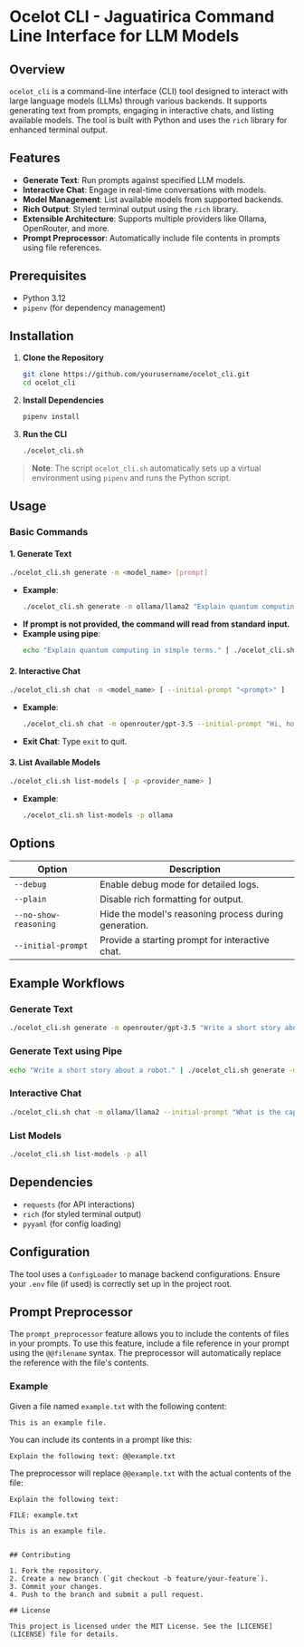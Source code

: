 # Ocelot CLI - Jaguatirica Command Line Interface for LLM Models

## Overview
`ocelot_cli` is a command-line interface (CLI) tool designed to interact with large language models (LLMs) through various backends. It supports generating text from prompts, engaging in interactive chats, and listing available models. The tool is built with Python and uses the `rich` library for enhanced terminal output.

## Features
- **Generate Text**: Run prompts against specified LLM models.
- **Interactive Chat**: Engage in real-time conversations with models.
- **Model Management**: List available models from supported backends.
- **Rich Output**: Styled terminal output using the `rich` library.
- **Extensible Architecture**: Supports multiple providers like Ollama, OpenRouter, and more.
- **Prompt Preprocessor**: Automatically include file contents in prompts using file references.

## Prerequisites
- Python 3.12
- `pipenv` (for dependency management)

## Installation

1. **Clone the Repository**
   ```bash
   git clone https://github.com/yourusername/ocelot_cli.git
   cd ocelot_cli
   ```

2. **Install Dependencies**
   ```bash
   pipenv install
   ```

3. **Run the CLI**
   ```bash
   ./ocelot_cli.sh
   ```

> **Note**: The script `ocelot_cli.sh` automatically sets up a virtual environment using `pipenv` and runs the Python script.

## Usage

### Basic Commands

#### 1. **Generate Text**
```bash
./ocelot_cli.sh generate -m <model_name> [prompt]
```
- **Example**:
  ```bash
  ./ocelot_cli.sh generate -m ollama/llama2 "Explain quantum computing in simple terms."
  ```
- **If prompt is not provided, the command will read from standard input.**
- **Example using pipe**:
  ```bash
  echo "Explain quantum computing in simple terms." | ./ocelot_cli.sh generate -m ollama/llama2
  ```

#### 2. **Interactive Chat**
```bash
./ocelot_cli.sh chat -m <model_name> [ --initial-prompt "<prompt>" ]
```
- **Example**:
  ```bash
  ./ocelot_cli.sh chat -m openrouter/gpt-3.5 --initial-prompt "Hi, how are you?"
  ```
- **Exit Chat**: Type `exit` to quit.

#### 3. **List Available Models**
```bash
./ocelot_cli.sh list-models [ -p <provider_name> ]
```
- **Example**:
  ```bash
  ./ocelot_cli.sh list-models -p ollama
  ```

## Options

| Option | Description |
|--------|-------------|
| `--debug` | Enable debug mode for detailed logs. |
| `--plain` | Disable rich formatting for output. |
| `--no-show-reasoning` | Hide the model's reasoning process during generation. |
| `--initial-prompt` | Provide a starting prompt for interactive chat. |

## Example Workflows

### Generate Text
```bash
./ocelot_cli.sh generate -m openrouter/gpt-3.5 "Write a short story about a robot."
```

### Generate Text using Pipe
```bash
echo "Write a short story about a robot." | ./ocelot_cli.sh generate -m openrouter/gpt-3.5
```

### Interactive Chat
```bash
./ocelot_cli.sh chat -m ollama/llama2 --initial-prompt "What is the capital of France?"
```

### List Models
```bash
./ocelot_cli.sh list-models -p all
```

## Dependencies

- `requests` (for API interactions)
- `rich` (for styled terminal output)
- `pyyaml` (for config loading)

## Configuration

The tool uses a `ConfigLoader` to manage backend configurations. Ensure your `.env` file (if used) is correctly set up in the project root.

## Prompt Preprocessor

The `prompt_preprocessor` feature allows you to include the contents of files in your prompts. To use this feature, include a file reference in your prompt using the `@@filename` syntax. The preprocessor will automatically replace the reference with the file's contents.

### Example

Given a file named `example.txt` with the following content:
```
This is an example file.
```

You can include its contents in a prompt like this:
```
Explain the following text: @@example.txt
```

The preprocessor will replace `@@example.txt` with the actual contents of the file:
```
Explain the following text:

FILE: example.txt
```
```
This is an example file.
```
```

## Contributing

1. Fork the repository.
2. Create a new branch (`git checkout -b feature/your-feature`).
3. Commit your changes.
4. Push to the branch and submit a pull request.

## License

This project is licensed under the MIT License. See the [LICENSE](LICENSE) file for details.
